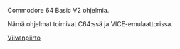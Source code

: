 Commodore 64 Basic V2 ohjelmia.

Nämä ohjelmat toimivat C64:ssä ja VICE-emulaattorissa.

[Viivanpiirto](Viivanpiirto.md)
